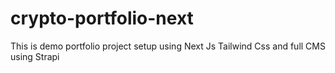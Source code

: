 # crypto-portfolio-next
This is demo portfolio project setup using Next Js Tailwind Css and full CMS using Strapi
